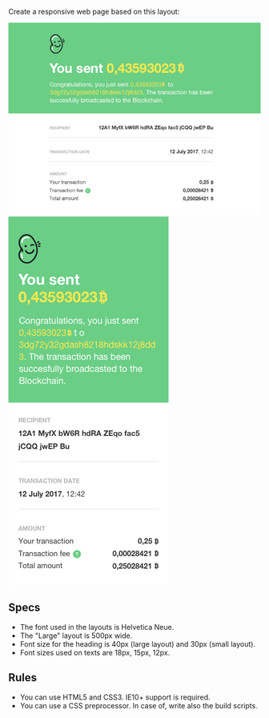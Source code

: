 Create a responsive web page based on this layout:

![Large](large.png "Large Layout")
![Small](small.png "Small Layout")

## Specs
- The font used in the layouts is Helvetica Neue.
- The "Large" layout is 500px wide.
- Font size for the heading is 40px (large layout) and 30px (small layout).
- Font sizes used on texts are 18px, 15px, 12px.

## Rules
- You can use HTML5 and CSS3. IE10+ support is required.
- You can use a CSS preprocessor. In case of, write also the build scripts.

